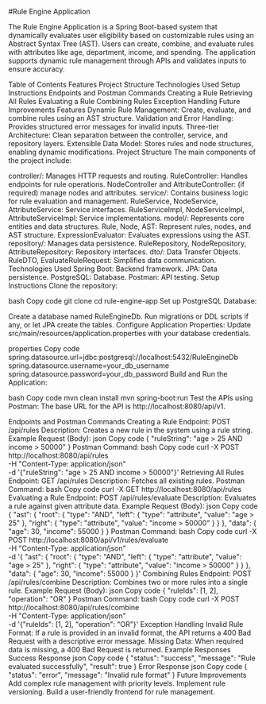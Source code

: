 #Rule Engine Application



The Rule Engine Application is a Spring Boot-based system that dynamically evaluates user eligibility based on customizable rules using an Abstract Syntax Tree (AST). Users can create, combine, and evaluate rules with attributes like age, department, income, and spending. The application supports dynamic rule management through APIs and validates inputs to ensure accuracy.

Table of Contents
Features
Project Structure
Technologies Used
Setup Instructions
Endpoints and Postman Commands
Creating a Rule
Retrieving All Rules
Evaluating a Rule
Combining Rules
Exception Handling
Future Improvements
Features
Dynamic Rule Management: Create, evaluate, and combine rules using an AST structure.
Validation and Error Handling: Provides structured error messages for invalid inputs.
Three-tier Architecture: Clean separation between the controller, service, and repository layers.
Extensible Data Model: Stores rules and node structures, enabling dynamic modifications.
Project Structure
The main components of the project include:

controller/: Manages HTTP requests and routing.
RuleController: Handles endpoints for rule operations.
NodeController and AttributeController: (if required) manage nodes and attributes.
service/: Contains business logic for rule evaluation and management.
RuleService, NodeService, AttributeService: Service interfaces.
RuleServiceImpl, NodeServiceImpl, AttributeServiceImpl: Service implementations.
model/: Represents core entities and data structures.
Rule, Node, AST: Represent rules, nodes, and AST structure.
ExpressionEvaluator: Evaluates expressions using the AST.
repository/: Manages data persistence.
RuleRepository, NodeRepository, AttributeRepository: Repository interfaces.
dto/: Data Transfer Objects.
RuleDTO, EvaluateRuleRequest: Simplifies data communication.
Technologies Used
Spring Boot: Backend framework.
JPA: Data persistence.
PostgreSQL: Database.
Postman: API testing.
Setup Instructions
Clone the repository:

bash
Copy code
git clone <repository-url>
cd rule-engine-app
Set up PostgreSQL Database:

Create a database named RuleEngineDb.
Run migrations or DDL scripts if any, or let JPA create the tables.
Configure Application Properties: Update src/main/resources/application.properties with your database credentials.

properties
Copy code
spring.datasource.url=jdbc:postgresql://localhost:5432/RuleEngineDb
spring.datasource.username=your_db_username
spring.datasource.password=your_db_password
Build and Run the Application:

bash
Copy code
mvn clean install
mvn spring-boot:run
Test the APIs using Postman: The base URL for the API is http://localhost:8080/api/v1.

Endpoints and Postman Commands
Creating a Rule
Endpoint: POST /api/rules
Description: Creates a new rule in the system using a rule string.
Example Request (Body):
json
Copy code
{
  "ruleString": "age > 25 AND income > 50000"
}
Postman Command:
bash
Copy code
curl -X POST http://localhost:8080/api/rules \
-H "Content-Type: application/json" \
-d '{"ruleString": "age > 25 AND income > 50000"}'
Retrieving All Rules
Endpoint: GET /api/rules
Description: Fetches all existing rules.
Postman Command:
bash
Copy code
curl -X GET http://localhost:8080/api/rules
Evaluating a Rule
Endpoint: POST /api/rules/evaluate
Description: Evaluates a rule against given attribute data.
Example Request (Body):
json
Copy code
{
  "ast": {
    "root": {
      "type": "AND",
      "left": {
        "type": "attribute",
        "value": "age > 25"
      },
      "right": {
        "type": "attribute",
        "value": "income > 50000"
      }
    }
  },
  "data": {
    "age": 30,
    "income": 55000
  }
}
Postman Command:
bash
Copy code
curl -X POST http://localhost:8080/api/v1/rules/evaluate \
-H "Content-Type: application/json" \
-d '{
      "ast": {
        "root": {
          "type": "AND",
          "left": {
            "type": "attribute",
            "value": "age > 25"
          },
          "right": {
            "type": "attribute",
            "value": "income > 50000"
          }
        }
      },
      "data": {
        "age": 30,
        "income": 55000
      }
    }'
Combining Rules
Endpoint: POST /api/rules/combine
Description: Combines two or more rules into a single rule.
Example Request (Body):
json
Copy code
{
  "ruleIds": [1, 2],
  "operation": "OR"
}
Postman Command:
bash
Copy code
curl -X POST http://localhost:8080/api/rules/combine \
-H "Content-Type: application/json" \
-d '{"ruleIds": [1, 2], "operation": "OR"}'
Exception Handling
Invalid Rule Format:
If a rule is provided in an invalid format, the API returns a 400 Bad Request with a descriptive error message.
Missing Data:
When required data is missing, a 400 Bad Request is returned.
Example Responses
Success Response
json
Copy code
{
  "status": "success",
  "message": "Rule evaluated successfully",
  "result": true
}
Error Response
json
Copy code
{
  "status": "error",
  "message": "Invalid rule format"
}
Future Improvements
Add complex rule management with priority levels.
Implement rule versioning.
Build a user-friendly frontend for rule management.
